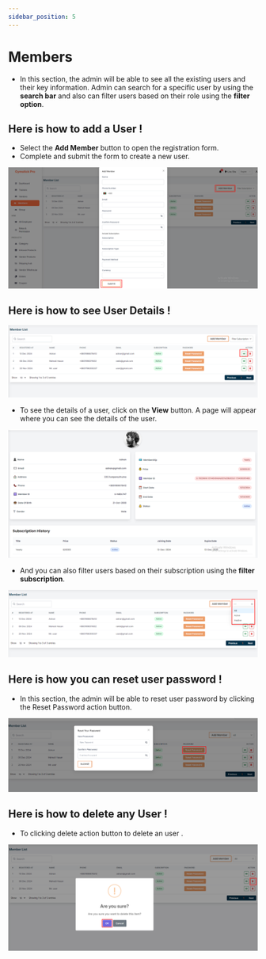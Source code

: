 ```yaml
---
sidebar_position: 5
---
```


# Members

- In this section, the admin will be able to see all the existing users and their key information. Admin can search for a specific user by using the **search bar** and also can filter users based on their role using the **filter option**.

## Here is how to add a User !

- Select the **Add Member** button to open the registration form.
- Complete and submit the form to create a new user.

![mem](./img/m.png)


## Here is how to see User Details !

![mem](./img/mm.png)
- To see the details of a user, click on the **View** button. A page will appear where you can see the details of the user.

![mem](./img/m1.png)


- And you can also filter users based on their subscription using the **filter subscription**.

![mem](./img/m2.png)


## Here is how you can reset user password !

- In this section, the admin will be able to reset user password by clicking the Reset Password action button.

![mem](./img/mm2.png)

## Here is how to delete any User !

- To clicking delete action button to delete an user .

![mem](./img/d.png)